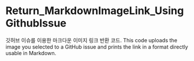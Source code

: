 # Return_MarkdownImageLink_UsingGithubIssue
깃허브 이슈를 이용한 마크다운 이미지 링크 반환 코드. This code uploads the image you selected to a GitHub issue and prints the link in a format directly usable in Markdown.
